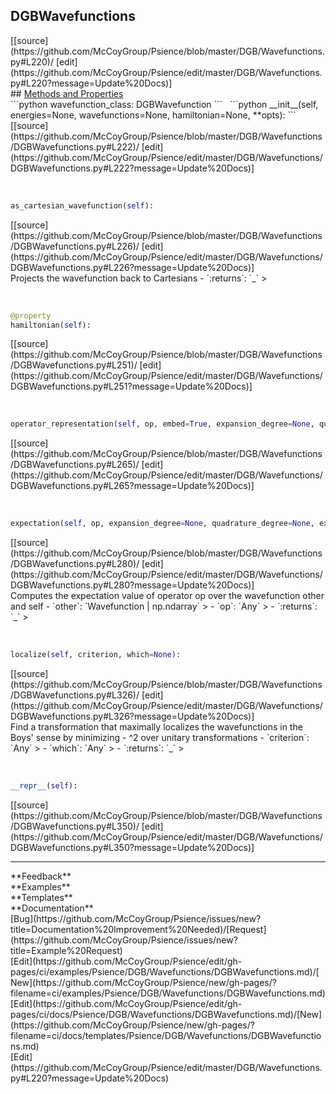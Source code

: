 ## <a id="Psience.DGB.Wavefunctions.DGBWavefunctions">DGBWavefunctions</a> 

<div class="docs-source-link" markdown="1">
[[source](https://github.com/McCoyGroup/Psience/blob/master/DGB/Wavefunctions.py#L220)/
[edit](https://github.com/McCoyGroup/Psience/edit/master/DGB/Wavefunctions.py#L220?message=Update%20Docs)]
</div>









<div class="collapsible-section">
 <div class="collapsible-section collapsible-section-header" markdown="1">
## <a class="collapse-link" data-toggle="collapse" href="#methods" markdown="1"> Methods and Properties</a> <a class="float-right" data-toggle="collapse" href="#methods"><i class="fa fa-chevron-down"></i></a>
 </div>
 <div class="collapsible-section collapsible-section-body collapse show" id="methods" markdown="1">
 ```python
wavefunction_class: DGBWavefunction
```
<a id="Psience.DGB.Wavefunctions.DGBWavefunctions.__init__" class="docs-object-method">&nbsp;</a> 
```python
__init__(self, energies=None, wavefunctions=None, hamiltonian=None, **opts): 
```
<div class="docs-source-link" markdown="1">
[[source](https://github.com/McCoyGroup/Psience/blob/master/DGB/Wavefunctions/DGBWavefunctions.py#L222)/
[edit](https://github.com/McCoyGroup/Psience/edit/master/DGB/Wavefunctions/DGBWavefunctions.py#L222?message=Update%20Docs)]
</div>


<a id="Psience.DGB.Wavefunctions.DGBWavefunctions.as_cartesian_wavefunction" class="docs-object-method">&nbsp;</a> 
```python
as_cartesian_wavefunction(self): 
```
<div class="docs-source-link" markdown="1">
[[source](https://github.com/McCoyGroup/Psience/blob/master/DGB/Wavefunctions/DGBWavefunctions.py#L226)/
[edit](https://github.com/McCoyGroup/Psience/edit/master/DGB/Wavefunctions/DGBWavefunctions.py#L226?message=Update%20Docs)]
</div>
Projects the wavefunction back to Cartesians
  - `:returns`: `_`
    >


<a id="Psience.DGB.Wavefunctions.DGBWavefunctions.hamiltonian" class="docs-object-method">&nbsp;</a> 
```python
@property
hamiltonian(self): 
```
<div class="docs-source-link" markdown="1">
[[source](https://github.com/McCoyGroup/Psience/blob/master/DGB/Wavefunctions/DGBWavefunctions.py#L251)/
[edit](https://github.com/McCoyGroup/Psience/edit/master/DGB/Wavefunctions/DGBWavefunctions.py#L251?message=Update%20Docs)]
</div>


<a id="Psience.DGB.Wavefunctions.DGBWavefunctions.operator_representation" class="docs-object-method">&nbsp;</a> 
```python
operator_representation(self, op, embed=True, expansion_degree=None, quadrature_degree=None, expansion_type=None): 
```
<div class="docs-source-link" markdown="1">
[[source](https://github.com/McCoyGroup/Psience/blob/master/DGB/Wavefunctions/DGBWavefunctions.py#L265)/
[edit](https://github.com/McCoyGroup/Psience/edit/master/DGB/Wavefunctions/DGBWavefunctions.py#L265?message=Update%20Docs)]
</div>


<a id="Psience.DGB.Wavefunctions.DGBWavefunctions.expectation" class="docs-object-method">&nbsp;</a> 
```python
expectation(self, op, expansion_degree=None, quadrature_degree=None, expansion_type=None, embed=True, other=None): 
```
<div class="docs-source-link" markdown="1">
[[source](https://github.com/McCoyGroup/Psience/blob/master/DGB/Wavefunctions/DGBWavefunctions.py#L280)/
[edit](https://github.com/McCoyGroup/Psience/edit/master/DGB/Wavefunctions/DGBWavefunctions.py#L280?message=Update%20Docs)]
</div>
Computes the expectation value of operator op over the wavefunction other and self
  - `other`: `Wavefunction | np.ndarray`
    > 
  - `op`: `Any`
    > 
  - `:returns`: `_`
    >


<a id="Psience.DGB.Wavefunctions.DGBWavefunctions.localize" class="docs-object-method">&nbsp;</a> 
```python
localize(self, criterion, which=None): 
```
<div class="docs-source-link" markdown="1">
[[source](https://github.com/McCoyGroup/Psience/blob/master/DGB/Wavefunctions/DGBWavefunctions.py#L326)/
[edit](https://github.com/McCoyGroup/Psience/edit/master/DGB/Wavefunctions/DGBWavefunctions.py#L326?message=Update%20Docs)]
</div>
Find a transformation that maximally localizes the wavefunctions in the Boys' sense
by minimizing <r^2> - <r>^2 over unitary transformations
  - `criterion`: `Any`
    > 
  - `which`: `Any`
    > 
  - `:returns`: `_`
    >


<a id="Psience.DGB.Wavefunctions.DGBWavefunctions.__repr__" class="docs-object-method">&nbsp;</a> 
```python
__repr__(self): 
```
<div class="docs-source-link" markdown="1">
[[source](https://github.com/McCoyGroup/Psience/blob/master/DGB/Wavefunctions/DGBWavefunctions.py#L350)/
[edit](https://github.com/McCoyGroup/Psience/edit/master/DGB/Wavefunctions/DGBWavefunctions.py#L350?message=Update%20Docs)]
</div>
 </div>
</div>












---


<div markdown="1" class="text-secondary">
<div class="container">
  <div class="row">
   <div class="col" markdown="1">
**Feedback**   
</div>
   <div class="col" markdown="1">
**Examples**   
</div>
   <div class="col" markdown="1">
**Templates**   
</div>
   <div class="col" markdown="1">
**Documentation**   
</div>
   <div class="col" markdown="1">
   
</div>
   <div class="col" markdown="1">
   
</div>
   <div class="col" markdown="1">
   
</div>
</div>
  <div class="row">
   <div class="col" markdown="1">
[Bug](https://github.com/McCoyGroup/Psience/issues/new?title=Documentation%20Improvement%20Needed)/[Request](https://github.com/McCoyGroup/Psience/issues/new?title=Example%20Request)   
</div>
   <div class="col" markdown="1">
[Edit](https://github.com/McCoyGroup/Psience/edit/gh-pages/ci/examples/Psience/DGB/Wavefunctions/DGBWavefunctions.md)/[New](https://github.com/McCoyGroup/Psience/new/gh-pages/?filename=ci/examples/Psience/DGB/Wavefunctions/DGBWavefunctions.md)   
</div>
   <div class="col" markdown="1">
[Edit](https://github.com/McCoyGroup/Psience/edit/gh-pages/ci/docs/Psience/DGB/Wavefunctions/DGBWavefunctions.md)/[New](https://github.com/McCoyGroup/Psience/new/gh-pages/?filename=ci/docs/templates/Psience/DGB/Wavefunctions/DGBWavefunctions.md)   
</div>
   <div class="col" markdown="1">
[Edit](https://github.com/McCoyGroup/Psience/edit/master/DGB/Wavefunctions.py#L220?message=Update%20Docs)   
</div>
   <div class="col" markdown="1">
   
</div>
   <div class="col" markdown="1">
   
</div>
   <div class="col" markdown="1">
   
</div>
</div>
</div>
</div>